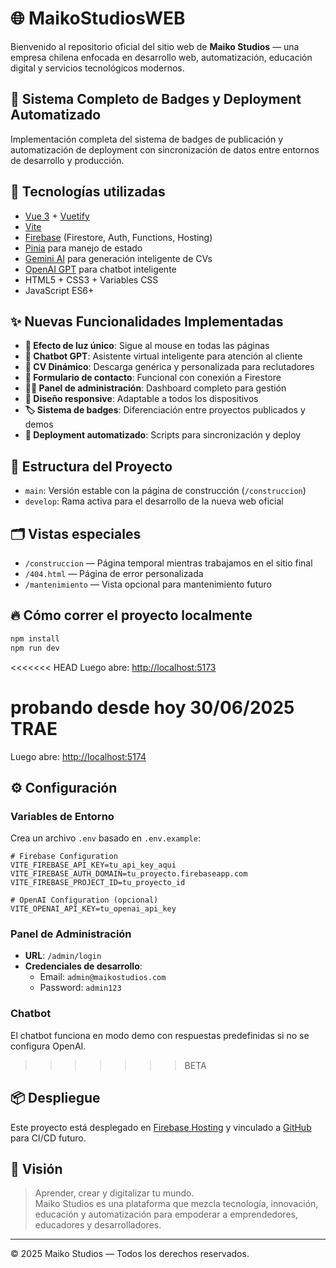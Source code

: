 # 🌐 MaikoStudiosWEB

Bienvenido al repositorio oficial del sitio web de **Maiko Studios** — una empresa chilena enfocada en desarrollo web, automatización, educación digital y servicios tecnológicos modernos.

## 🚀 Sistema Completo de Badges y Deployment Automatizado

Implementación completa del sistema de badges de publicación y automatización de deployment con sincronización de datos entre entornos de desarrollo y producción.

## 🚀 Tecnologías utilizadas

- [Vue 3](https://vuejs.org/) + [Vuetify](https://vuetifyjs.com/)
- [Vite](https://vitejs.dev/)
- [Firebase](https://firebase.google.com/) (Firestore, Auth, Functions, Hosting)
- [Pinia](https://pinia.vuejs.org/) para manejo de estado
- [Gemini AI](https://ai.google.dev/) para generación inteligente de CVs
- [OpenAI GPT](https://openai.com/) para chatbot inteligente
- HTML5 + CSS3 + Variables CSS
- JavaScript ES6+

## ✨ Nuevas Funcionalidades Implementadas

- **🎨 Efecto de luz único**: Sigue al mouse en todas las páginas
- **🤖 Chatbot GPT**: Asistente virtual inteligente para atención al cliente
- **📄 CV Dinámico**: Descarga genérica y personalizada para reclutadores
- **📧 Formulario de contacto**: Funcional con conexión a Firestore
- **👨‍💼 Panel de administración**: Dashboard completo para gestión
- **📱 Diseño responsive**: Adaptable a todos los dispositivos
- **🏷️ Sistema de badges**: Diferenciación entre proyectos publicados y demos
- **🚀 Deployment automatizado**: Scripts para sincronización y deploy

## 🧱 Estructura del Proyecto

- `main`: Versión estable con la página de construcción (`/construccion`)
- `develop`: Rama activa para el desarrollo de la nueva web oficial

## 🗂️ Vistas especiales

- `/construccion` — Página temporal mientras trabajamos en el sitio final
- `/404.html` — Página de error personalizada
- `/mantenimiento` — Vista opcional para mantenimiento futuro

## 🔥 Cómo correr el proyecto localmente

```bash
npm install
npm run dev
```

<<<<<<< HEAD
Luego abre: [http://localhost:5173](http://localhost:5173)

probando desde hoy 30/06/2025 TRAE
=======
Luego abre: [http://localhost:5174](http://localhost:5174)

## ⚙️ Configuración

### Variables de Entorno

Crea un archivo `.env` basado en `.env.example`:

```env
# Firebase Configuration
VITE_FIREBASE_API_KEY=tu_api_key_aqui
VITE_FIREBASE_AUTH_DOMAIN=tu_proyecto.firebaseapp.com
VITE_FIREBASE_PROJECT_ID=tu_proyecto_id

# OpenAI Configuration (opcional)
VITE_OPENAI_API_KEY=tu_openai_api_key
```

### Panel de Administración

- **URL**: `/admin/login`
- **Credenciales de desarrollo**:
  - Email: `admin@maikostudios.com`
  - Password: `admin123`

### Chatbot

El chatbot funciona en modo demo con respuestas predefinidas si no se configura OpenAI.

> > > > > > > BETA

## 📦 Despliegue

Este proyecto está desplegado en [Firebase Hosting](https://firebase.google.com/docs/hosting) y vinculado a [GitHub](https://github.com/maikostudios/maikostudiosWEB) para CI/CD futuro.

## 🧠 Visión

> Aprender, crear y digitalizar tu mundo.  
> Maiko Studios es una plataforma que mezcla tecnología, innovación, educación y automatización para empoderar a emprendedores, educadores y desarrolladores.

---

© 2025 Maiko Studios — Todos los derechos reservados.

